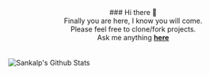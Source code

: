 <div align="center">
### Hi there 👋
</div>


<div align="center">
Finally you are here, I know you will come. <br>
Please feel free to clone/fork projects. <br>
Ask me anything <a href="https://github.com/sankalp-yadav-au17/sankalp-yadav-au17/issues"><b>here</b></a><br>
</div>
</br>
</br>


<img align="center" src="https://github-readme-stats.vercel.app/api?username=sankalp-yadav-au17&include_all_commits=true&count_private=true&show_icons=true&line_height=20&title_color=7A7ADB&icon_color=2234AE&text_color=D3D3D3&bg_color=0,000000,130F40" alt="Sankalp's Github Stats">


<!--
**sankalp-yadav-au17/sankalp-yadav-au17** is a ✨ _special_ ✨ repository because its `README.md` (this file) appears on your GitHub profile.

Here are some ideas to get you started:

- 🔭 I’m currently working on ...
- 🌱 I’m currently learning ...
- 👯 I’m looking to collaborate on ...
- 🤔 I’m looking for help with ...
- 💬 Ask me about ...
- 📫 How to reach me: ...
- 😄 Pronouns: ...
- ⚡ Fun fact: ...
-->
